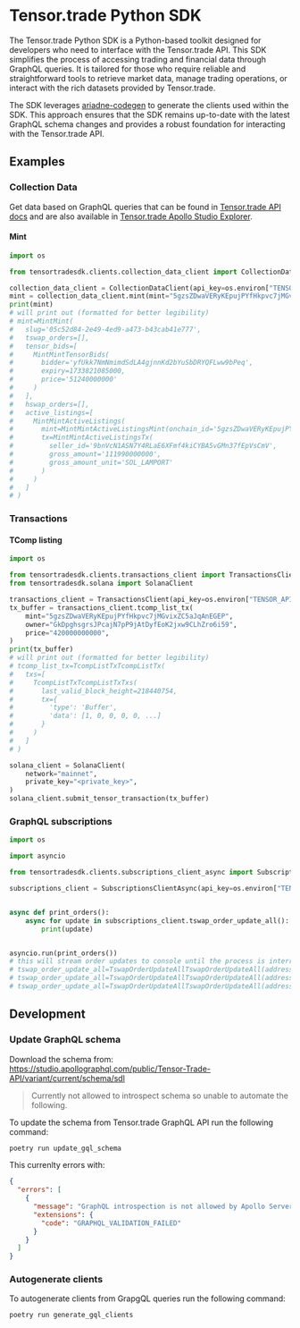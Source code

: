 # Tensor.trade Python SDK

The Tensor.trade Python SDK is a Python-based toolkit designed for developers who need to interface with the
Tensor.trade API. This SDK simplifies the process of accessing trading and financial data through GraphQL queries. It is
tailored for those who require reliable and straightforward tools to retrieve market data, manage trading operations, or
interact with the rich datasets provided by Tensor.trade.

The SDK leverages [ariadne-codegen](https://github.com/mirumee/ariadne-codegen) to generate the clients used within the
SDK. This approach ensures that the SDK
remains up-to-date with the latest GraphQL schema changes and provides a robust foundation for interacting with the
Tensor.trade API.

## Examples

### Collection Data

Get data based on GraphQL queries that can be found
in [Tensor.trade API docs](https://tensor-hq.notion.site/PUBLIC-Tensor-Trade-API-Docs-alpha-b18e1a196187473bac9b5d6de5b47032#23a79268ff6e46bcb2d7d176eb2066da)
and are also available
in [Tensor.trade Apollo Studio Explorer](https://studio.apollographql.com/public/Tensor-Trade-API/variant/current/explorer?collectionId=39d0b9d4-91d5-4e2e-a153-62adcde8db45&focusCollectionId=39d0b9d4-91d5-4e2e-a153-62adcde8db45).

#### Mint

```python
import os

from tensortradesdk.clients.collection_data_client import CollectionDataClient

collection_data_client = CollectionDataClient(api_key=os.environ["TENSOR_API_KEY"])
mint = collection_data_client.mint(mint="5gzsZDwaVERyKEpujPYfHkpvc7jMGvixZC5aJqAnEGEP")
print(mint)
# will print out (formatted for better legibility)
# mint=MintMint(
#   slug='05c52d84-2e49-4ed9-a473-b43cab41e777', 
#   tswap_orders=[], 
#   tensor_bids=[
#     MintMintTensorBids(
#       bidder='yfUkk7NmNmimdSdLA4gjnnKd2bYuSbDRYQFLww9bPeq', 
#       expiry=1733821085000, 
#       price='51240000000'
#     )
#   ], 
#   hswap_orders=[], 
#   active_listings=[
#     MintMintActiveListings(
#       mint=MintMintActiveListingsMint(onchain_id='5gzsZDwaVERyKEpujPYfHkpvc7jMGvixZC5aJqAnEGEP'), 
#       tx=MintMintActiveListingsTx(
#         seller_id='9bnVcN1ASN7Y4RLaE6XFmf4kiCYBA5vGMn37fEpVsCmV', 
#         gross_amount='111990000000', 
#         gross_amount_unit='SOL_LAMPORT'
#       )
#     )
#   ]
# )
```

### Transactions

#### TComp listing

```python
import os

from tensortradesdk.clients.transactions_client import TransactionsClient
from tensortradesdk.solana import SolanaClient

transactions_client = TransactionsClient(api_key=os.environ["TENSOR_API_KEY"])
tx_buffer = transactions_client.tcomp_list_tx(
    mint="5gzsZDwaVERyKEpujPYfHkpvc7jMGvixZC5aJqAnEGEP",
    owner="GkDpghsgrsJPcajN7pP9jAtDyfEoK2jxw9CLhZro6i59",
    price="420000000000",
)
print(tx_buffer)
# will print out (formatted for better legibility)
# tcomp_list_tx=TcompListTxTcompListTx(
#   txs=[
#     TcompListTxTcompListTxTxs(
#       last_valid_block_height=218440754, 
#       tx={
#         'type': 'Buffer', 
#         'data': [1, 0, 0, 0, 0, ...]
#       }
#     )
#   ]
# )

solana_client = SolanaClient(
    network="mainnet",
    private_key="<private_key>",
)
solana_client.submit_tensor_transaction(tx_buffer)
```

### GraphQL subscriptions

```python
import os

import asyncio

from tensortradesdk.clients.subscriptions_client_async import SubscriptionsClientAsync

subscriptions_client = SubscriptionsClientAsync(api_key=os.environ["TENSOR_API_KEY"])


async def print_orders():
    async for update in subscriptions_client.tswap_order_update_all():
        print(update)


asyncio.run(print_orders())
# this will stream order updates to console until the process is interrupted (e.g. Ctrl+C)
# tswap_order_update_all=TswapOrderUpdateAllTswapOrderUpdateAll(address='2aGMBEtKpyJeWTiCCSuE5Ktpbx9Q93932eUiaBXbY8H3', pool=TswapOrderUpdateAllTswapOrderUpdateAllPool(address='2aGMBEtKpyJeWTiCCSuE5Ktpbx9Q93932eUiaBXbY8H3', created_unix=1703151492000, curve_type=<CurveType.LINEAR: 'LINEAR'>, delta='10', mm_compound_fees=False, mm_fee_bps=None, nfts_for_sale=[], nfts_held=0, owner_address='K5iuD4h1zv46bsw5KNBMDkYKnnZCGoLq151wdJ7uv9d', pool_type=<PoolType.TOKEN: 'TOKEN'>, sol_balance='238981700', starting_price='9508900000', buy_now_price=None, sell_now_price=None, stats_accumulated_mm_profit='0', stats_taker_buy_count=0, stats_taker_sell_count=0, taker_buy_count=0, taker_sell_count=0, updated_at=1703151495750), slug='f2916c33-8835-49dd-b4b0-e70d7ac7f6cd')
# tswap_order_update_all=TswapOrderUpdateAllTswapOrderUpdateAll(address='5sFGxHB4FPNesDLAFY4qLAYRbPdkwULyrgQLHmzBAbS3', pool=TswapOrderUpdateAllTswapOrderUpdateAllPool(address='5sFGxHB4FPNesDLAFY4qLAYRbPdkwULyrgQLHmzBAbS3', created_unix=1703151498000, curve_type=<CurveType.LINEAR: 'LINEAR'>, delta='10', mm_compound_fees=False, mm_fee_bps=None, nfts_for_sale=[], nfts_held=0, owner_address='K5iuD4h1zv46bsw5KNBMDkYKnnZCGoLq151wdJ7uv9d', pool_type=<PoolType.TOKEN: 'TOKEN'>, sol_balance='238981700', starting_price='43106500000', buy_now_price=None, sell_now_price=None, stats_accumulated_mm_profit='0', stats_taker_buy_count=0, stats_taker_sell_count=0, taker_buy_count=0, taker_sell_count=0, updated_at=1703151501294), slug='claynosaurz')
# tswap_order_update_all=TswapOrderUpdateAllTswapOrderUpdateAll(address='DjP4K4cyt1UHWWc6rMPj59XndrabaGjXmfz1yq4KyofD', pool=TswapOrderUpdateAllTswapOrderUpdateAllPool(address='DjP4K4cyt1UHWWc6rMPj59XndrabaGjXmfz1yq4KyofD', created_unix=1703151488000, curve_type=<CurveType.LINEAR: 'LINEAR'>, delta='10', mm_compound_fees=False, mm_fee_bps=None, nfts_for_sale=[], nfts_held=0, owner_address='K5iuD4h1zv46bsw5KNBMDkYKnnZCGoLq151wdJ7uv9d', pool_type=<PoolType.TOKEN: 'TOKEN'>, sol_balance='238981700', starting_price='924100000', buy_now_price=None, sell_now_price=None, stats_accumulated_mm_profit='0', stats_taker_buy_count=0, stats_taker_sell_count=0, taker_buy_count=0, taker_sell_count=0, updated_at=1703151492272), slug='88f69a79-98ca-4320-a999-04170880f996')
```

## Development

### Update GraphQL schema

Download the schema from:
https://studio.apollographql.com/public/Tensor-Trade-API/variant/current/schema/sdl

> Currently not allowed to introspect schema so unable to automate the following.

To update the schema from Tensor.trade GraphQL API run the following command:

```bash
poetry run update_gql_schema
```

This currenlty errors with:

```json
{
  "errors": [
    {
      "message": "GraphQL introspection is not allowed by Apollo Server, but the query contained __schema or __type. To enable introspection, pass introspection: true to ApolloServer in production",
      "extensions": {
        "code": "GRAPHQL_VALIDATION_FAILED"
      }
    }
  ]
}
```

### Autogenerate clients

To autogenerate clients from GrapgQL queries run the following command:

```bash
poetry run generate_gql_clients
```

